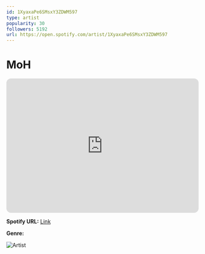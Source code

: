 ```yaml
---
id: 1XyaxaPe6SMsxY3ZDWM597
type: artist
popularity: 30
followers: 5192
url: https://open.spotify.com/artist/1XyaxaPe6SMsxY3ZDWM597
---
```

# MoH

<iframe style="border-radius:12px" src="https://open.spotify.com/embed/artist/1XyaxaPe6SMsxY3ZDWM597" width="100%" height="352" frameBorder="0" allowfullscreen="" allow="autoplay; clipboard-write; encrypted-media; fullscreen; picture-in-picture" loading="lazy"></iframe>

**Spotify URL:** [Link](https://open.spotify.com/artist/1XyaxaPe6SMsxY3ZDWM597)

**Genre:** 

![Artist](https://i.scdn.co/image/ab6761610000e5eb9d6519bae11c5f510400fd77)
